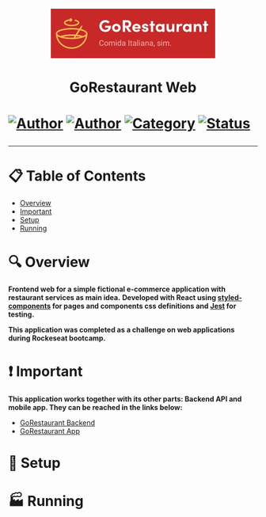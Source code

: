 <p align="center">
   <img src="https://github.com/tfbio/restaurant_web/blob/master/github/restaurantweb_logo.jpg"/>
</p>
<h1 align="center">GoRestaurant Web<h1>
  
[![Author](https://img.shields.io/badge/author-Tfbio-brightgreen)](https://github.com/tfbio)
[![Author](https://img.shields.io/badge/author-Rocketseat-brightgreen)](https://github.com/Rocketseat)
[![Category](https://img.shields.io/badge/category-challenge-brightgreen)](#)
[![Status](https://img.shields.io/badge/status-finished-brightgreen)](#)

---
# :clipboard: Table of Contents

* [Overview](#mag-overview)
* [Important](#heavy_exclamation_mark-important)
* [Setup](#wrench-setup)
* [Running](#factory-running)

# :mag: Overview

**Frontend web for a simple fictional e-commerce application with restaurant services as main idea.**
**Developed with React using [styled-components](https://styled-components.com/) for pages and components css definitions and [Jest](https://jestjs.io/) for testing.**

**This application was completed as a challenge on web applications during Rockeseat bootcamp.**

# :heavy_exclamation_mark: Important

**This application works together with its other parts: Backend API and mobile app. They can be reached in the links below:**
- [GoRestaurant Backend](https://github.com/tfbio/e_commerce)
- [GoRestaurant App](https://github.com/tfbio/restaurant_mobile)

# :wrench: Setup

# :factory: Running
